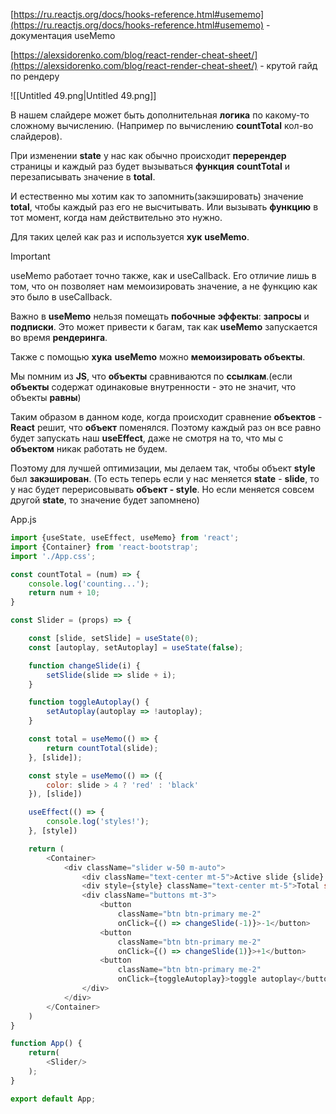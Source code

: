 [https://ru.reactjs.org/docs/hooks-reference.html#usememo](https://ru.reactjs.org/docs/hooks-reference.html#usememo) - документация useMemo

[https://alexsidorenko.com/blog/react-render-cheat-sheet/](https://alexsidorenko.com/blog/react-render-cheat-sheet/) - крутой гайд по рендеру

  

![[Untitled 49.png|Untitled 49.png]]

В нашем слайдере может быть дополнительная **логика** по какому-то сложному вычислению. (Например по вычислению **countTotal** кол-во слайдеров).

При изменении **state** у нас как обычно происходит **перерендер** страницы и каждый раз будет вызываться **функция** **countTotal** и перезаписывать значение в **total**.

И естественно мы хотим как то запомнить(закэшировать) значение **total**, чтобы каждый раз его не высчитывать. Или вызывать **функцию** в тот момент, когда нам действительно это нужно.

Для таких целей как раз и используется **хук** **useMemo**.

> [!important]  
> useMemo работает точно также, как и useCallback. Его отличие лишь в том, что он позволяет нам мемоизировать значение, а не функцию как это было в useCallback.  

Важно в **useMemo** нельзя помещать **побочные** **эффекты**: **запросы** и **подписки**. Это может привести к багам, так как **useMemo** запускается во время **рендеринга**.

  

Также с помощью **хука** **useMemo** можно **мемоизировать объекты**.

Мы помним из **JS**, что **объекты** сравниваются по **ссылкам**.(если **объекты** содержат одинаковые внутренности - это не значит, что объекты **равны**)

Таким образом в данном коде, когда происходит сравнение **объектов** - **React** решит, что **объект** поменялся. Поэтому каждый раз он все равно будет запускать наш **useEffect**, даже не смотря на то, что мы с **объектом** никак работать не будем.

Поэтому для лучшей оптимизации, мы делаем так, чтобы объект **style** был **закэширован**. (То есть теперь если у нас меняется **state** - **slide**, то у нас будет перерисовывать **объект - style**. Но если меняется совсем другой **state**, то значение будет запомнено)

App.js

```JavaScript
import {useState, useEffect, useMemo} from 'react';
import {Container} from 'react-bootstrap';
import './App.css';

const countTotal = (num) => {
    console.log('counting...');
    return num + 10;
}

const Slider = (props) => {

    const [slide, setSlide] = useState(0);
    const [autoplay, setAutoplay] = useState(false);

    function changeSlide(i) {
        setSlide(slide => slide + i);
    }

    function toggleAutoplay() {
        setAutoplay(autoplay => !autoplay);
    }

    const total = useMemo(() => {
        return countTotal(slide);
    }, [slide]);

    const style = useMemo(() => ({
        color: slide > 4 ? 'red' : 'black'
    }), [slide])

    useEffect(() => {
        console.log('styles!');
    }, [style])

    return (
        <Container>
            <div className="slider w-50 m-auto">
                <div className="text-center mt-5">Active slide {slide} <br/>{autoplay ? 'auto' : null}</div>
                <div style={style} className="text-center mt-5">Total slides: {total}</div>
                <div className="buttons mt-3">
                    <button 
                        className="btn btn-primary me-2"
                        onClick={() => changeSlide(-1)}>-1</button>
                    <button 
                        className="btn btn-primary me-2"
                        onClick={() => changeSlide(1)}>+1</button>
                    <button 
                        className="btn btn-primary me-2"
                        onClick={toggleAutoplay}>toggle autoplay</button>
                </div>
            </div>
        </Container>
    )
}

function App() {
    return(
        <Slider/>
    );
}

export default App;
```